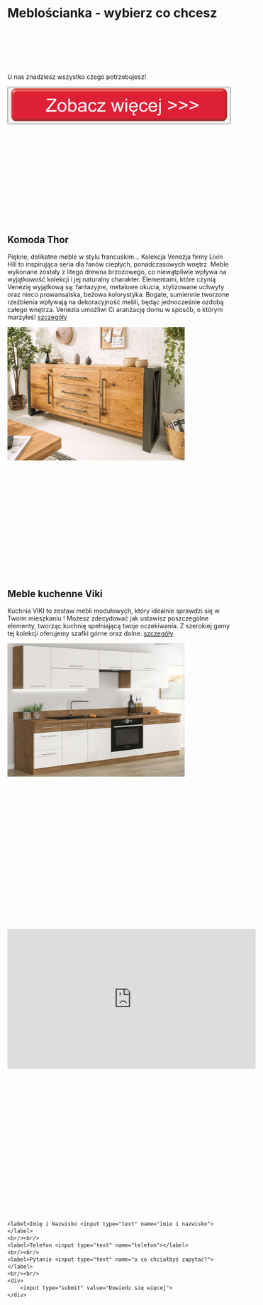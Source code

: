 <!DOCTYPE html>
<html lang="pl">

<head> 
<meta charset="utf-8" />
<meta name="description" content="najlepsze meble">

</head>

<body>

<h1>Meblościanka - wybierz co chcesz</h1>

<br/>
<br/>
<br/>
<br/>
<br/>


<p> U nas znadziesz wszystko czego potrzebujesz! </p>

<button><img src="pobrane.png" alt=""></button> 


<br/>
<br/>
<br/>
<br/>
<br/>
<br/>
<br/>
<br/>
<br/>
<br/>
<br/>
<br/>

<h2> Komoda Thor</h2>
<p>Piękne, delikatne meble w stylu francuskim… Kolekcja Venezja firmy Livin Hill to inspirująca seria dla fanów ciepłych, ponadczasowych wnętrz. Meble wykonane zostały z litego drewna brzozowego, co niewątpliwie wpływa na wyjątkowość kolekcji i jej naturalny charakter. Elementami, które czynią Venezię wyjątkową są: fantazyjne, metalowe okucia, stylizowane uchwyty oraz nieco prowansalska, beżowa kolorystyka. Bogate, sumiennie tworzone rzeźbienia wpływają na dekoracyjność mebli, będąc jednocześnie ozdobą całego wnętrza. Venezia umożliwi Ci aranżację domu w sposób, o którym marzyłeś!
    <a href="https://www.mirjan24.pl/komody/12462-komoda-nowoczesna-empire.html">szczegóły</a>
</p>
<img style="height: 300px;width: 400px;" src="komoda.jpg">


<br/>
<br/>
<br/>
<br/>
<br/>
<br/>
<br/>
<br/>
<br/>
<br/>
<br/>
<br/>
<br/>
<br/>
<br/>
<br/>

<h2> Meble kuchenne Viki</h2>
<p>Kuchnia VIKI to zestaw mebli modułowych, który idealnie sprawdzi się w Twoim mieszkaniu !
    Możesz zdecydować jak ustawisz poszczególne elementy, tworząc kuchnię spełniającą twoje oczekiwania.
    Z szerokiej gamy tej kolekcji oferujemy szafki górne oraz dolne.
    <a href="https://bromarkt.pl/product-pol-1370-Meble-kuchenne-VIKI-1.html">szczegóły</a>
</p>
<img style="height: 300px;width: 400px;" src="kuchnia.jpg">



<br/>
<br/>
<br/>
<br/>
<br/>
<br/>
<br/>
<br/>
<br/>
<br/>
<br/>
<br/>
<br/>
<br/>
<br/>
<br/>

<br/>
<br/>
<br/>
<br/>
<br/>
<iframe width="560" height="315" src="https://www.youtube.com/embed/wb2TGZ7k3ls" title="YouTube video player" frameborder="0" allow="accelerometer; autoplay; clipboard-write; encrypted-media; gyroscope; picture-in-picture" allowfullscreen></iframe>
<br/>
<br/>
<br/>
<br/>
<br/>
<br/>
<br/>
<br/>
<br/>
<br/>
<br/>
<br/>
<br/>
<br/>
<br/>
<br/>
<br/>
<br/>
<br/>
<br/>
<div>

    <label>Imię i Nazwisko <input type="text" name="imie i nazwisko"> </label>
    <br/><br/>
    <label>Telefon <input type="text" name="telefon"></label>
    <br/><br/>
    <label>Pytanie <input type="text" name="o co chciałbyś zapytać?"> </label> 
    <br/><br/>
    <div>
        <input type="submit" value="Dowiedz się więcej">
    </div>

</div>

<br/>
<br/>
<br/>
<br/>
<br/>
<br/>
<br/>
<br/>
<br/>
<br/>
<br/>
<br/>
</body>

</html>
